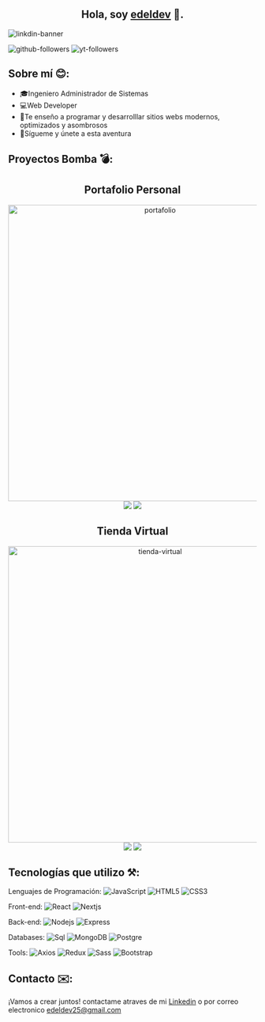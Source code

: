 <div align="center">
  <h2>Hola, soy <a href="https://www.edeldevnew.netlify.app" target="_blank">edeldev</a> 👋.
</div>

![linkdin-banner](https://github.com/edeldev/edeldev/assets/102327957/61b88cfe-cb44-4f7d-8776-ef48cb58884f)

![github-followers](https://img.shields.io/github/followers/edeldev)
![yt-followers](https://img.shields.io/youtube/channel/subscribers/UCY8L1pp2pvOGI7SwlwgAgPg)

## Sobre mí 😊:

- 🎓Ingeniero Administrador de Sistemas
- 💻Web Developer
- 🤖Te enseño a programar y desarrolllar sitios webs modernos, optimizados y asombrosos
- 🫴Sígueme y únete a esta aventura

## Proyectos Bomba 💣:
<div align="center">
  <h2>Portafolio Personal</h2>
  <img src="https://github.com/edeldev/edeldev/assets/102327957/4d38638c-474d-4669-b079-f752d8fad6f4" alt="portafolio" width="600" height="auto" />
  <div>
    <a href="https://edeldevnew.netlify.app" target="blank"> <img src="https://img.shields.io/badge/Visitar-0CF0FF" /></a>
    <a href="https://github.com/edeldev/Sitio-Web-Personal-edeldev" target="blank"> <img src="https://img.shields.io/badge/Codigo-black" /></a>
  </div>
</div>

<div align="center">
  <h2>Tienda Virtual</h2>
  <img src="https://github.com/edeldev/edeldev/assets/102327957/a695ea91-6537-4eb4-adaa-1013600d5442" alt="tienda-virtual" width="600" height="auto" />
  <div>
    <a href="https://ledbeey.vercel.app" target="blank"> <img src="https://img.shields.io/badge/Visitar-FFFF99" /></a>
    <a href="https://github.com/edeldev/ledbeey" target="blank"> <img src="https://img.shields.io/badge/Codigo-black" /></a>
  </div>
</div>

## Tecnologías que utilizo ⚒️:
Lenguajes de Programación: 
![JavaScript](https://img.shields.io/badge/-JavaScript-%23F7DF1C?style=flat-square&logo=javascript&logoColor=000000&labelColor=%23F7DF1C&color=%23FFCE5A)
![HTML5](https://img.shields.io/badge/-HTML5-%23E44D27?style=flat-square&logo=html5&logoColor=ffffff)
![CSS3](https://img.shields.io/badge/-CSS3-%231572B6?style=flat-square&logo=css3)

Front-end: 
![React](https://img.shields.io/badge/-React-61DAFB?style=flat-square&logo=react&logoColor=ffffff)
![Nextjs](https://img.shields.io/badge/-Nextjs-black?style=flat-square&logo=next.js&logoColor=ffffff)

Back-end:
![Nodejs](https://img.shields.io/badge/-Nodejs-339933?style=flat-square&logo=Node.js&logoColor=ffffff)
![Express](https://img.shields.io/badge/-Express-black?style=flat-square&logo=express&logoColor=ffffff)

Databases:
![Sql](https://img.shields.io/badge/-Sql-E56C00?style=flat-square&logo=sql&logoColor=ffffff)
![MongoDB](https://img.shields.io/badge/MongoDB-green?logo=mongoDB)
![Postgre](https://img.shields.io/badge/Postgre-2F5E8D?logo=postgreSQL)

Tools:
![Axios](https://img.shields.io/badge/Axios-0A94D9?logo=axios)
![Redux](https://img.shields.io/badge/Redux-7248B6?logo=redux)
![Sass](https://img.shields.io/badge/-Sass-%23CC6699?style=flat-square&logo=sass&logoColor=ffffff)
![Bootstrap](https://img.shields.io/badge/-Bootstrap-563D7C?style=flat-square&logo=Bootstrap)

## Contacto ✉️:
<p>¡Vamos a crear juntos! contactame atraves de mi <a href="https://www.linkedin.com/in/edeldeev/" target="blank">Linkedin</a> o por correo electronico <a href="mailto:edeldev25@gmail.com" target="blank">edeldev25@gmail.com</a> </p>
